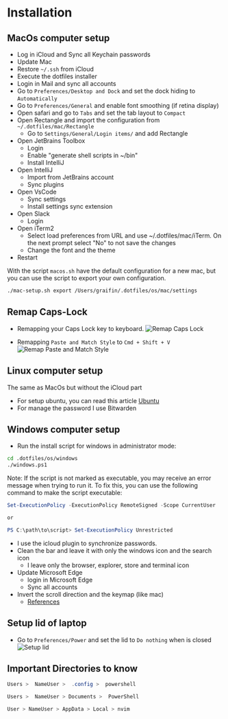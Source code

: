 # Installation

## MacOs computer setup

- Log in iCloud and Sync all Keychain passwords
- Update Mac
- Restore `~/.ssh` from iCloud
- Execute the dotfiles installer
- Login in Mail and sync all accounts
- Go to `Preferences/Desktop and Dock` and set the dock hiding to `Automatically`
- Go to `Preferences/General` and enable font smoothing (if retina display)
- Open safari and go to `Tabs` and set the tab layout to `Compact`
- Open Rectangle and import the configuration from `~/.dotfiles/mac/Rectangle`
  - Go to `Settings/General/Login items/` and add Rectangle
- Open JetBrains Toolbox
  - Login
  - Enable "generate shell scripts in ~/bin"
  - Install IntelliJ
- Open IntelliJ
  - Import from JetBrains account
  - Sync plugins
- Open VsCode
  - Sync settings
  - Install settings sync extension
- Open Slack
  - Login
- Open iTerm2
  - Select load preferences from URL and use ~/.dotfiles/mac/iTerm. On the next prompt select "No" to not save the changes
  - Change the font and the theme
- Restart

With the script `macos.sh` have the default configuration for a new mac, but you can use the script to export your own configuration.

```bash
./mac-setup.sh export /Users/graifin/.dotfiles/os/mac/settings
```

## Remap Caps-Lock

- Remapping your Caps Lock key to keyboard.
  ![Remap Caps Lock](https://i.ibb.co/zXf6R65/Screenshot-2024-01-01-at-2-01-45-PM.png)

- Remapping `Paste and Match Style` to `Cmd + Shift + V`
  ![Remap Paste and Match Style](https://i.ibb.co/XbNSHCt/Screenshot-2024-01-06-at-8-53-52-PM.png)

## Linux computer setup

The same as MacOs but without the iCloud part

- For setup ubuntu, you can read this article 
[Ubuntu](https://medium.com/@erickvasm/ubuntu-setup-29323c81a258)
- For manage the password I use Bitwarden


## Windows computer setup

- Run the install script for windows in administrator mode:

```bash
cd .dotfiles/os/windows
./windows.ps1
```

Note: If the script is not marked as executable, you may receive an error message when trying to run it. To fix this, you can use the following command to make the script executable:

```powershell
Set-ExecutionPolicy -ExecutionPolicy RemoteSigned -Scope CurrentUser

or

PS C:\path\to\script> Set-ExecutionPolicy Unrestricted
```

- I use the icloud plugin to synchronize passwords.
- Clean the bar and leave it with only the windows icon and the search icon
  - I leave only the browser, explorer, store and terminal icon
- Update Microsoft Edge
  - login in Microsoft Edge
  - Sync all accounts
- Invert the scroll direction and the keymap (like mac)
  - [References](https://superuser.com/questions/543971/how-to-change-the-windows-alttab-hotkey-to-something-else/1588228#1588228)

## Setup lid of laptop

- Go to `Preferences/Power` and set the lid to `Do nothing` when is closed
  ![Setup lid](https://i.ibb.co/YjnzHvX/Screenshot-2024-01-02-221952.png "Setup")

## Important Directories to know

```powershell
Users >  NameUser >  .config >  powershell

Users >  NameUser > Documents >  PowerShell

User > NameUser > AppData > Local > nvim
```
